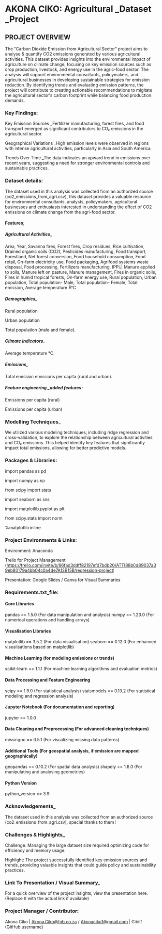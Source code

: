 # AKONA CIKO: Agricultural _Dataset _Project

## PROJECT OVERVIEW

The "Carbon Dioxide Emission from Agricultural Sector" project aims to analyse & quantify CO2 emissions generated by various agricultural activities. This dataset provides insights into the environmental impact of agriculture on climate change, focusing on key emission sources such as crop production, livestock, and energy use in the agric-food sector. The analysis will support environmental consultants, policymakers, and agricultural businesses in developing sustainable strategies for emission reduction. By identifying trends and evaluating emission patterns, the project will contribute to creating actionable recommendations to migitate the agricultural sector's carbon footprint while balancing food production demands.

### Key Findings:
Key Emission Sources _Fertilizer manufacturing, forest fires, and food transport emerged as significant contributors to CO₂ emissions in the agricultural sector.

Geographical Variations _High emission levels were observed in regions with intense agricultural activities, particularly in Asia and South America.

Trends Over Time _The data indicates an upward trend in emissions over recent years, suggesting a need for stronger environmental controls and sustainable practices.

### Dataset details:
The dataset used in this analysis was collected from an authorized source (co2_emissions_from_agri.csv), this dataset provides a valuable resource for environmental consultants, analysts, policymakers, agricultural businesses and enthusiasts interested in understanding the effect of CO2 emissions on climate change from the agri-food sector.
#### Features;
##### Agricultural Activities_
Area,
Year,
Savanna fires,
Forest fires,
Crop residues,
Rice cultivation,
Drained organic soils (CO2),
Pesticides manufacturing,
Food transport,
Forestland,
Net forest conversion,
Food household consumption,
Food retail,
On-farm electricity use,
Food packaging,
Agrifood systems waste disposal,
Food processing,
Fertilizers manufacturing,
IPPU,
Manure applied to soils,
Manure left on pasture,
Manure management,
Fires in organic soils,
Fires in humid tropical forests,
On-farm energy use,
Rural population,
Urban population,
Total population- Male,
Total population- Female,
Total emission,
Average temperature Â°C

##### Demographics_
Rural population

Urban population

Total population (male and female).

##### Climate Indicators_ 
Average temperature °C.

##### Emissions_ 
Total emission emissions per capita (rural and urban).

##### Feature engineering _added features:
Emissions per capita (rural)

Emissions per capita (urban)

### Modelling Techniques_
We utilized various modeling techniques, including ridge regression and cross-validation, to explore the relationship between agricultural activities and CO₂ emissions. This helped identify key features that significantly impact total emissions, allowing for better predictive models.

### Packages & Libraries:

import pandas as pd

import numpy as np

from scipy import stats

import seaborn as sns

import matplotlib.pyplot as plt

from scipy.stats import norm

%matplotlib inline 

### Project Environments & Links:
Environment: Anaconda

Trello for Project Management (https://trello.com/invite/b/66fad3ddff82197efd7bdb20/ATTI88b0d89037a39eb93179a4bb04c0a4de7A13B15B/regression-project)

Presentation: Google Slides / Canva for Visual Summaries

### Requirements.txt_file:

#### Core Libraries
pandas == 1.5.0 (For data manipulation and analysis)
numpy == 1.23.0 (For numerical operations and handling arrays)

#### Visualisation Libraries
matplotlib == 3.5.2 (For data visualisation)
seaborn == 0.12.0 (For enhanced visualisations based on matplotlib)

#### Machine Learning (for modeling emissions or trends)
scikit-learn == 1.1.1 (For machine learning algorithms and evaluation metrics)

#### Data Processing and Feature Engineering 
scipy == 1.9.0 (For statistical analysis)
statsmodels == 0.13.2 (For statistical modeling and regression analysis)

#### Jupyter Notebook (For documentation and reporting)
jupyter == 1.0.0

#### Data Cleaning and Preprocessing (For advanced cleaning techniques)
missingno == 0.5.1 (For visualizing missing data patterns)

#### Additional Tools (For geospatial analysis, if emission are mapped geographically)
geopandas == 0.10.2 (For spatial data analysis)
shapely == 1.8.0 (For manipulating and analysing geometries)

#### Python Version
python_version == 3.9

### Acknowledgements_ 

The dataset used in this analysis was collected from an authorized source (co2_emissions_from_agri.csv), special thanks to them !

### Challenges & Highlights_

Challenge: Managing the large dataset size required optimizing code for efficiency and memory usage.

Highlight: The project successfully identified key emission sources and trends, providing valuable insights that could guide policy and sustainability practices.

### Link To Presentation / Visual Summary_

For a quick overview of the project insights, view the presentation here. (Replace # with the actual link if available)

### Project Manager / Contributor:
Akona Ciko | Akona.Ciko@fnb.co.za / Akonaciko1@gmail.com | Gibit1 (GitHub username)
